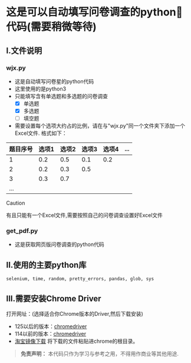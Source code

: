 # 这是可以自动填写问卷调查的python🐍代码(需要稍微等待)
## I.文件说明
### wjx.py
* 这是自动填写问卷星的python代码
* 这里使用的是python3
* 只能填写含有单选题和多选题的问卷调查
    - [x] 单选题
    - [x] 多选题
    - [ ] 填空题
* 需要设置每个选项大约占的比例，请在与"wjx.py"同一个文件夹下添加一个Excel文件.
格式如下：

|题目序号| 选项1 | 选项2 | 选项3 | 选项4 | ...|
|---|---|---|---|---|---|
| 1 | 0.2 | 0.5 | 0.1 | 0.2 |
| 2 | 0.2 | 0.3 | 0.5 |
| 3 | 0.3 | 0.7 |
| ... |

> [!CAUTION]
> 有且只能有一个Excel文件,需要按照自己的问卷调查设置好Excel文件

### get_pdf.py
* 这是获取网页版问卷调查的python代码

## II.使用的主要python库
```
selenium, time, random, pretty_errors, pandas, glob, sys
```

## III.需要安装Chrome Driver
打开网址：(选择适合你Chrome版本的Driver,然后下载安装)
- 125以后的版本：[chromedriver](https://googlechromelabs.github.io/chrome-for-testing/#canary)
- 114以前的版本：[chromedriver](https://chromedriver.storage.googleapis.com/index.html)
- [淘宝镜像下载](https://registry.npmmirror.com/binary.html?path=chrome-for-testing/)
将下载的文件粘贴进chrome的根目录。

> **免责声明：**
> 本代码只作为学习与参考之用，不得用作商业等其他用途.
